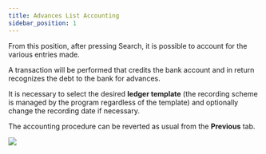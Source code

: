 ```yaml
---
title: Advances List Accounting
sidebar_position: 1
---
```


From this position, after pressing Search, it is possible to account for the various entries made.

A transaction will be performed that credits the bank account and in return recognizes the debt to the bank for advances.

It is necessary to select the desired **ledger template** (the recording scheme is managed by the program regardless of the template) and optionally change the recording date if necessary.

The accounting procedure can be reverted as usual from the **Previous** tab.

![](/img/it-it/treasury/advance/accounting/advances-list-accounting/image01.png)